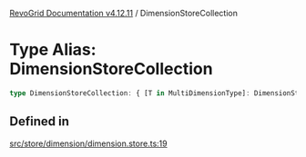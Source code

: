 [RevoGrid Documentation v4.12.11](README.md) / DimensionStoreCollection

# Type Alias: DimensionStoreCollection

```ts
type DimensionStoreCollection: { [T in MultiDimensionType]: DimensionStore };
```

## Defined in

[src/store/dimension/dimension.store.ts:19](https://github.com/revolist/revogrid/blob/6f8df4eb606fcbd6f32b575f3753800c08ad78f6/src/store/dimension/dimension.store.ts#L19)
